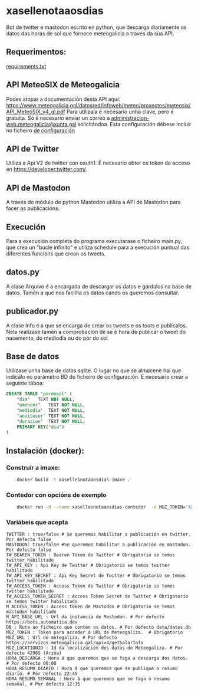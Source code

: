 # xasellenotaaosdias
Bot de twitter e mastodon escrito en python, que descarga diariamente os datos das horas de sol que fornece meteogalicia a través da súa API.

## Requerimentos:

[requirements.txt](requirements.txt)

## API MeteoSIX de Meteogalicia
Podes atopar a documentación desta API aquí: https://www.meteogalicia.gal/datosred/infoweb/meteo/proxectos/meteosix/API_MeteoSIX_v4_gl.pdf
Para utilizala é necesario unha clave, pero é gratuíta. Só é necesario enviar un correo a administracion-web.meteogalicia@xunta.gal solicitándoa.
Esta configuración débese incluír no ficheiro [de configuración](config.py)

## API de Twitter
Utiliza a Api V2 de twitter con oauth1. É necesario obter os token de acceso en https://developer.twitter.com/.

## API de Mastodon
A través do módulo de python Mastodon utiliza a API de Mastodon para facer as publicacións.

## Execución
Para a execución completa do programa executarase o ficheiro main.py, que crea un "bucle infinito" e utiliza schedule para a execución puntual das diferentes funcións que crean os tweets.

## datos.py
A clase Arquivo é a encargada de descargar os datos e gardalos na base de datos. Tamén a que nos facilita os datos cando os queremos consultar.

## publicador.py
A clase Info é a que se encarga de crear os tweets e os toots e publicalos. Nela realízase tamén a comprobación de se é hora de publicar o tweet do nacemento, do mediodía ou do pór do sol.

## Base de datos
Utilízase unha base de datos sqlite. O lugar no que se almacene hai que indicálo no parámetro BD do ficheiro de configuración.
É necesario crear a seguinte táboa:
```sql
CREATE TABLE "pordosol" (
	"dia"	TEXT NOT NULL,
	"amencer"	TEXT NOT NULL,
	"mediodia"	TEXT NOT NULL,
	"anoitecer"	TEXT NOT NULL,
	"duracion"	TEXT NOT NULL,
	PRIMARY KEY("dia")
)
```
## Instalación (docker):

### Construír a imaxe:

```bash
    docker build -t xasellesnotaaosdias-imaxe .
```

### Contedor con opcións de exemplo
```bash
    docker run -d --name xasellesnotaaosdias-contedor  -e MGZ_TOKEN='XXXXXXX' -e TWITTER=true -e T_CONSUMER_KEY='XXXXX' -e T_CONSUMER_SECRET='XXXXX' -e T_ACCESS_KEY='XXXXX' -e T_ACCESS_SECRET='XXXXX'  xasellesnotaaosdias-imaxe
```

### Variábeis que acepta
```
TWITTER : true/false # Se queremos habilitar a publicación en twitter. Por defecto false
MASTODON: true/false #Se queremos habilitar a publicación en mastodon. Por defecto false
TW_BEAREN_TOKEN : Bearen Token de Twitter # Obrigatorio se temos twitter habilitado
TW_API_KEY : Api Key de Twitter # Obrigatorio se temos twitter habilitado
TW_API_KEY_SECRET : Api Key Secret de Twitter # Obrigatorio se temos twitter habilitado
TW_ACCESS_TOKEN : Access Token de Twitter # Obrigatorio se temos twitter habilitado
TW_ACCESS_TOKEN_SECRET : Access Token Secret de Twitter # Obrigatorio se temos twitter habilitado
M_ACCESS_TOKEN : Access token de Mastodon # Obrigatorio se temos mastodon habilitado
M_API_BASE_URL : Url da instancia de Mastodon. # Por defecto https://bots.automatica.dev
DB : Ruta ao ficheiro que contén os datos. # Por defecto data/datos.db
MGZ_TOKEN : Token para acceder á URL de Meteogaliza.  # Obrigatorio
MGZ_URL : Url de metegaliza. # Por defecto https://servizos.meteogalicia.gal/apiv4/getSolarInfo
MGZ_LOCATIONID : Id da localización dos datos de Meteogaliza. # Por defecto 42985 (Arzúa)
HORA_DESCARGA : Hora á que queremos que se faga a descarga dos datos. # Por defecto 00:00
HORA_RESUMO_DIARIO : Hora á que queremos que se publique o resumo diario. # Por defecto 22:45
HORA_RESUMO_SEMANAL : Hora á que queremos que se faga o resumo semanal. # Por defecto 12:15
```
